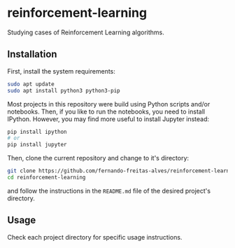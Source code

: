 # reinforcement-learning
Studying cases of Reinforcement Learning algorithms.

## Installation
First, install the system requirements:
```bash
sudo apt update
sudo apt install python3 python3-pip
```
Most projects in this repository were build using Python scripts and/or notebooks. Then, if you like to run the notebooks, you need to install IPython. However, you may find more useful to install Jupyter instead:
```bash
pip install ipython
# or
pip install jupyter
```
Then, clone the current repository and change to it's directory:
```bash
git clone https://github.com/fernando-freitas-alves/reinforcement-learning
cd reinforcement-learning
```
and follow the instructions in the `README.md` file of the desired project's directory.

## Usage
Check each project directory for specific usage instructions.
